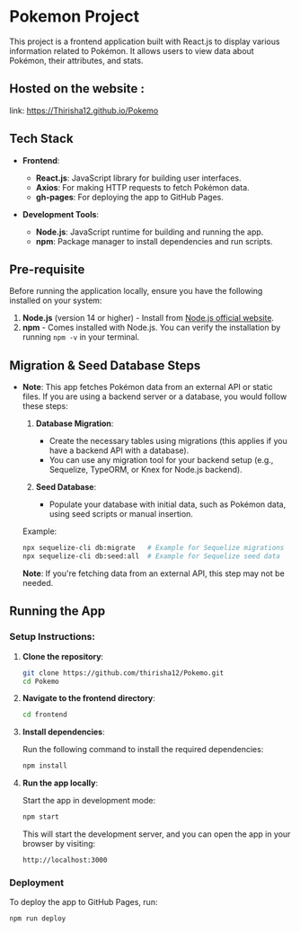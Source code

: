 # Pokemon Project

This project is a frontend application built with React.js to display various information related to Pokémon. It allows users to view data about Pokémon, their attributes, and stats.

## Hosted on the website :
  link: https://Thirisha12.github.io/Pokemo

## Tech Stack

- **Frontend**:
  - **React.js**: JavaScript library for building user interfaces.
  - **Axios**: For making HTTP requests to fetch Pokémon data.
  - **gh-pages**: For deploying the app to GitHub Pages.

- **Development Tools**:
  - **Node.js**: JavaScript runtime for building and running the app.
  - **npm**: Package manager to install dependencies and run scripts.

## Pre-requisite

Before running the application locally, ensure you have the following installed on your system:

1. **Node.js** (version 14 or higher) - Install from [Node.js official website](https://nodejs.org/).
2. **npm** - Comes installed with Node.js. You can verify the installation by running `npm -v` in your terminal.

## Migration & Seed Database Steps

- **Note**: This app fetches Pokémon data from an external API or static files. If you are using a backend server or a database, you would follow these steps:

  1. **Database Migration**:
     - Create the necessary tables using migrations (this applies if you have a backend API with a database).
     - You can use any migration tool for your backend setup (e.g., Sequelize, TypeORM, or Knex for Node.js backend).
  
  2. **Seed Database**:
     - Populate your database with initial data, such as Pokémon data, using seed scripts or manual insertion.

    Example:
    ```bash
    npx sequelize-cli db:migrate   # Example for Sequelize migrations
    npx sequelize-cli db:seed:all  # Example for Sequelize seed data
    ```

    **Note**: If you're fetching data from an external API, this step may not be needed.

## Running the App

### Setup Instructions:

1. **Clone the repository**:

    ```bash
    git clone https://github.com/thirisha12/Pokemo.git
    cd Pokemo
    ```

2. **Navigate to the frontend directory**:

    ```bash
    cd frontend
    ```

3. **Install dependencies**:

    Run the following command to install the required dependencies:

    ```bash
    npm install
    ```

4. **Run the app locally**:

    Start the app in development mode:

    ```bash
    npm start
    ```

    This will start the development server, and you can open the app in your browser by visiting:

    ```
    http://localhost:3000
    ```

### Deployment

To deploy the app to GitHub Pages, run:

```bash
npm run deploy
